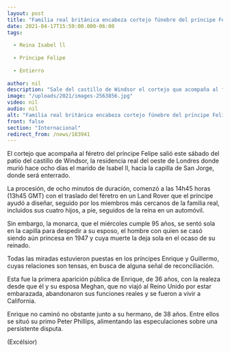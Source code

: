 ```yaml
---
layout: post
title: "Familia real británica encabeza cortejo fúnebre del príncipe Felipe"
date: 2021-04-17T15:59:00.000-06:00
tags:
  
  - Reina Isabel ll
  
  - Príncipe Felipe
  
  - Entierro
  
author: nil
description: "Sale del castillo de Windsor el cortejo que acompaña al féretro del príncipe Felipe hacia la capilla de San Jorge, donde será enterrado"
image: "/uploads/2021/images-2563856.jpg"
video: nil
audio: nil
alt: "Familia real británica encabeza cortejo fúnebre del príncipe Felipe"
front: false
section: "Internacional"
redirect_from: /news/183941
---
```


El cortejo que acompaña al féretro del príncipe Felipe salió este sábado del patio del castillo de Windsor, la residencia real del oeste de Londres donde murió hace ocho días el marido de Isabel II, hacia la capilla de San Jorge, donde será enterrado.

La procesión, de ocho minutos de duración, comenzó a las 14h45 horas (13h45 GMT) con el traslado del féretro en un Land Rover que el príncipe ayudó a diseñar, seguido por los miembros más cercanos de la familia real, incluidos sus cuatro hijos, a pie, seguidos de la reina en un automóvil.

Sin embargo, la monarca, que el miércoles cumple 95 años, se sentó sola en la capilla para despedir a su esposo, el hombre con quien se casó siendo aún princesa en 1947 y cuya muerte la deja sola en el ocaso de su reinado.

Todas las miradas estuvieron puestas en los príncipes Enrique y Guillermo, cuyas relaciones son tensas, en busca de alguna señal de reconciliación.

Esta fue la primera aparición pública de Enrique, de 36 años, con la realeza desde que él y su esposa Meghan, que no viajó al Reino Unido por estar embarazada, abandonaron sus funciones reales y se fueron a vivir a California.

Enrique no caminó no obstante junto a su hermano, de 38 años. Entre ellos se situó su primo Peter Phillips, alimentando las especulaciones sobre una persistente disputa.

(Excélsior)